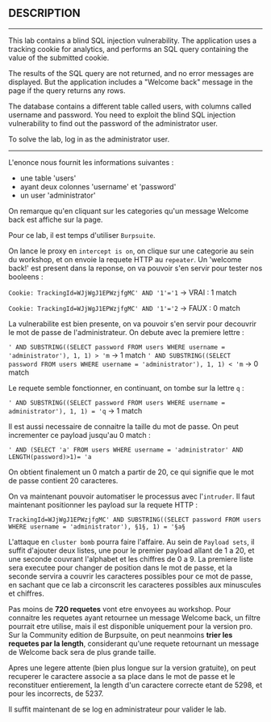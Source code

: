 ## DESCRIPTION
------------------------------------------------------------------------------------------------------

This lab contains a blind SQL injection vulnerability. The application uses a tracking cookie for analytics, and performs an SQL query containing the value of the submitted cookie.

The results of the SQL query are not returned, and no error messages are displayed. But the application includes a "Welcome back" message in the page if the query returns any rows.

The database contains a different table called users, with columns called username and password. You need to exploit the blind SQL injection vulnerability to find out the password of the administrator user.

To solve the lab, log in as the administrator user. 

------------------------------------------------------------------------------------------------------

L'enonce nous fournit les informations suivantes :

- une table 'users'
- ayant deux colonnes 'username' et 'password'
- un user 'administrator'

On remarque qu'en cliquant sur les categories qu'un message Welcome back est affiche sur la page.

Pour ce lab, il est temps d'utiliser `Burpsuite`.

On lance le proxy en `intercept is on`, on clique sur une categorie au sein du workshop, et on envoie la requete HTTP au `repeater`. Un 'welcome back!' est present dans la reponse, on va pouvoir s'en servir pour tester nos booleens :

```Cookie: TrackingId=WJjWgJ1EPWzjfgMC' AND '1'='1``` -> VRAI : 1 match

```Cookie: TrackingId=WJjWgJ1EPWzjfgMC' AND '1'='2``` -> FAUX : 0 match

La vulnerabilite est bien presente, on va pouvoir s'en servir pour decouvrir le mot de passe de l'administrateur. On debute avec la premiere lettre :

`' AND SUBSTRING((SELECT password FROM users WHERE username = 'administrator'), 1, 1) > 'm` -> 1 match
`' AND SUBSTRING((SELECT password FROM users WHERE username = 'administrator'), 1, 1) < 'm` -> 0 match

Le requete semble fonctionner, en continuant, on tombe sur la lettre `q` :

`' AND SUBSTRING((SELECT password FROM users WHERE username = administrator'), 1, 1) = 'q` -> 1 match

Il est aussi necessaire de connaitre la taille du mot de passe. On peut incrementer ce payload jusqu'au 0 match :

```
' AND (SELECT 'a' FROM users WHERE username = 'administrator' AND LENGTH(password)>1)= 'a
```

On obtient finalement un 0 match a partir de 20, ce qui signifie que le mot de passe contient 20 caracteres.


On va maintenant pouvoir automatiser le processus avec l'`intruder`. Il faut maintenant positionner les payload sur la requete HTTP : 

```
TrackingId=WJjWgJ1EPWzjfgMC' AND SUBSTRING((SELECT password FROM users WHERE username = 'administrator'), §1§, 1) = '§a§
```

L'attaque en `cluster bomb` pourra faire l'affaire. Au sein de `Payload sets`, il suffit d'ajouter deux listes, une pour le premier payload allant de 1 a 20, et une seconde couvrant l'alphabet et les chiffres de 0 a 9. La premiere liste sera executee pour changer de position dans le mot de passe, et la seconde servira a couvrir les caracteres possibles pour ce mot de passe, en sachant que ce lab a circonscrit les caracteres possibles aux minuscules et chiffres.

Pas moins de **720 requetes** vont etre envoyees au workshop. Pour connaitre les requetes ayant retournee un message Welcome back, un filtre pourrait etre utilise, mais il est disponible uniquement pour la version pro. Sur la Community edition de Burpsuite, on peut neanmoins **trier les requetes par la length**, considerant qu'une requete retournant un message de Welcome back sera de plus grande taille.

Apres une legere attente (bien plus longue sur la version gratuite), on peut recuperer le caractere associe a sa place dans le mot de passe et le reconstituer entierement, la length d'un caractere correcte etant de 5298, et pour les incorrects, de 5237.

Il suffit maintenant de se log en administrateur pour valider le lab.